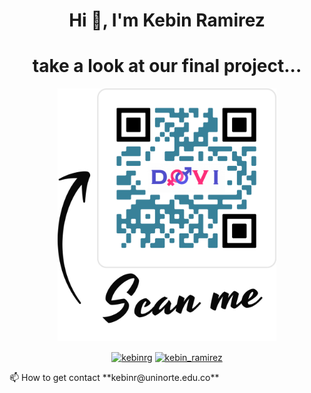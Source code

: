 <h1 align="center">Hi 👋, I'm Kebin Ramirez </h1>
<h1 align="center">take a look at our final project... </h1>
<p align="center">
  <img src="https://github.com/kebinRamirez/kebinRamirez/blob/main/DOVISCAN.png" width="350" title="DOVI">
</p>
<p align="center">
<a href="https://twitter.com/kebinrg" target="blank"><img align="center" src="https://cdn.jsdelivr.net/npm/simple-icons@3.0.1/icons/twitter.svg" alt="kebinrg" height="20" width="20" /></a>
<a href="https://www.instagram.com/kebin_ramirez/?hl=es-la" target="blank"><img align="center" src="https://cdn.jsdelivr.net/npm/simple-icons@3.0.1/icons/instagram.svg" alt="kebin_ramirez" height="20" width="20" /></a>
</p>
📫 How to get contact **kebinr@uninorte.edu.co**



